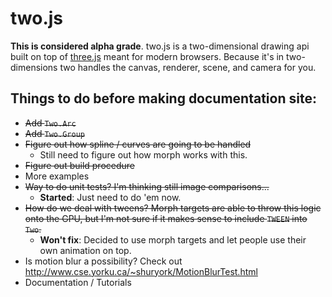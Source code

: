 two.js
======

__This is considered alpha grade__. two.js is a two-dimensional drawing api built on top of [three.js](http://threejs.org) meant for modern browsers. Because it's in two-dimensions two handles the canvas, renderer, scene, and camera for you.

## Things to do before making documentation site:
+ ~~Add `Two.Arc`~~
+ ~~Add `Two.Group`~~
+ ~~Figure out how spline / curves are going to be handled~~
  + Still need to figure out how morph works with this.
+ ~~Figure out build procedure~~
+ More examples
+ ~~Way to do unit tests? I'm thinking still image comparisons...~~
  + __Started__: Just need to do 'em now.
+ ~~How do we deal with tweens? Morph targets are able to throw this logic onto the GPU, but I'm not sure if it makes sense to include `TWEEN` into `Two`.~~
  + __Won't fix__: Decided to use morph targets and let people use their own animation on top.
+ Is motion blur a possibility? Check out http://www.cse.yorku.ca/~shuryork/MotionBlurTest.html
+ Documentation / Tutorials